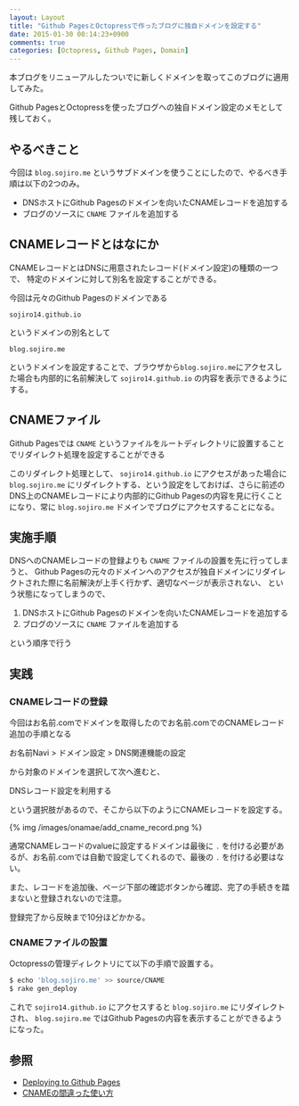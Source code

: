```yaml
---
layout: Layout
title: "Github PagesとOctopressで作ったブログに独自ドメインを設定する"
date: 2015-01-30 00:14:23+0900
comments: true
categories: [Octopress, Github Pages, Domain]
---
```

本ブログをリニューアルしたついでに新しくドメインを取ってこのブログに適用してみた。

Github PagesとOctopressを使ったブログへの独自ドメイン設定のメモとして残しておく。

## やるべきこと
今回は ```blog.sojiro.me``` というサブドメインを使うことにしたので、やるべき手順は以下の2つのみ。

* DNSホストにGithub Pagesのドメインを向いたCNAMEレコードを追加する
* ブログのソースに ```CNAME``` ファイルを追加する

<!-- more -->

## CNAMEレコードとはなにか
CNAMEレコードとはDNSに用意されたレコード(ドメイン設定)の種類の一つで、
特定のドメインに対して別名を設定することができる。

今回は元々のGithub Pagesのドメインである

 ```sojiro14.github.io```

というドメインの別名として

 ```blog.sojiro.me```

というドメインを設定することで、ブラウザから```blog.sojiro.me```にアクセスした場合も内部的に名前解決して ```sojiro14.github.io``` の内容を表示できるようにする。

## CNAMEファイル
Github Pagesでは ```CNAME``` というファイルをルートディレクトリに設置することでリダイレクト処理を設定することができる

このリダイレクト処理として、 ```sojiro14.github.io``` にアクセスがあった場合に ```blog.sojiro.me``` にリダイレクトする、という設定をしておけば、さらに前述のDNS上のCNAMEレコードにより内部的にGithub Pagesの内容を見に行くことになり、常に ```blog.sojiro.me``` ドメインでブログにアクセスすることになる。

## 実施手順
DNSへのCNAMEレコードの登録よりも ```CNAME``` ファイルの設置を先に行ってしまうと、
Github Pagesの元々のドメインへのアクセスが独自ドメインにリダイレクトされた際に名前解決が上手く行かず、適切なページが表示されない、
という状態になってしまうので、

1. DNSホストにGithub Pagesのドメインを向いたCNAMEレコードを追加する
2. ブログのソースに ```CNAME``` ファイルを追加する

という順序で行う

## 実践
### CNAMEレコードの登録
今回はお名前.comでドメインを取得したのでお名前.comでのCNAMEレコード追加の手順となる

お名前Navi > ドメイン設定 > DNS関連機能の設定

から対象のドメインを選択して次へ進むと、

DNSレコード設定を利用する

という選択肢があるので、そこから以下のようにCNAMEレコードを設定する。

{% img /images/onamae/add_cname_record.png %}

通常CNAMEレコードのvalueに設定するドメインは最後に ```.``` を付ける必要があるが、お名前.comでは自動で設定してくれるので、最後の ```.``` を付ける必要はない。

また、レコードを追加後、ページ下部の確認ボタンから確認、完了の手続きを踏まないと登録されないので注意。

登録完了から反映まで10分ほどかかる。

### CNAMEファイルの設置
Octopressの管理ディレクトリにて以下の手順で設置する。

```bash
$ echo 'blog.sojiro.me' >> source/CNAME
$ rake gen_deploy
```

これで ```sojiro14.github.io``` にアクセスすると ```blog.sojiro.me``` にリダイレクトされ、 ```blog.sojiro.me``` ではGithub Pagesの内容を表示することができるようになった。


## 参照
* [Deploying to Github Pages](http://octopress.org/docs/deploying/github/)
* [CNAMEの間違った使い方](http://blog.livedoor.jp/techblog/archives/65340720.html)
